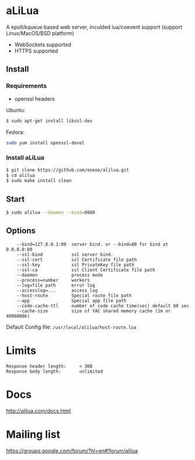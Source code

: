 aLiLua
======

A epoll/kqueue based web server, inculded lua/coevent support (support Linux/MacOS/BSD platform)

 - WebSockets supported
 - HTTPS supported

Install
-------

### Requirements

 - openssl headers

Ubuntu:

```bash
$ sudo apt-get install libssl-dev
```

Fedora:

```bash
sudo yum install openssl-devel
```

### Install aLiLua

```bash 
$ git clone https://github.com/oneoo/alilua.git
$ cd alilua
$ sudo make install clean
```

Start
-----

```bash
$ sudo alilua --daemon --bind=8080
```


Options
-------

```
	--bind=127.0.0.1:80  server bind. or --bind=80 for bind at 0.0.0.0:80
	--ssl-bind           ssl server bind.
	--ssl-cert           ssl Certificate file path
	--ssl-key            ssl PrivateKey file path
	--ssl-ca             ssl Client Certificate file path
	--daemon             process mode
	--process=number     workers
	--log=file path      error log
	--accesslog=...      access log
	--host-route         Special route file path
	--app				 Special app file path
	--code-cache-ttl     number of code cache time(sec) default 60 sec
	--cache-size         size of YAC shared memory cache (1m or 4096000k)
```

Default Config file: `/usr/local/alilua/host-route.lua`

Limits
======

```
Response header length:		< 3KB
Response body length:		unlimited
```

Docs
=====

http://alilua.com/docs.html

Mailing list
============
https://groups.google.com/forum/?hl=en#!forum/alilua
